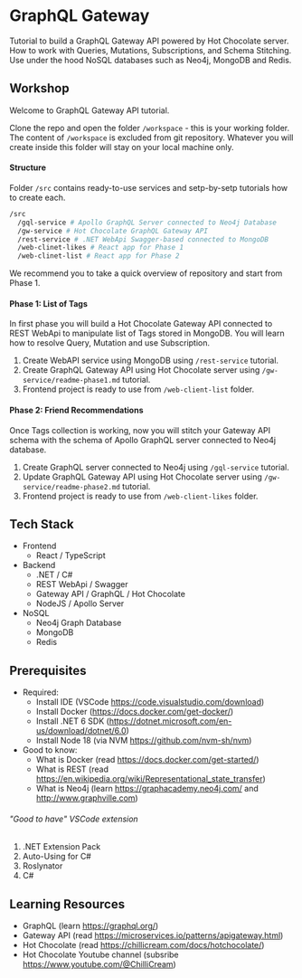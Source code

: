 # GraphQL Gateway

Tutorial to build a GraphQL Gateway API powered by Hot Chocolate server. How to work with Queries, Mutations, Subscriptions, and Schema Stitching. Use under the hood NoSQL databases such as Neo4j, MongoDB and Redis.

## Workshop

Welcome to GraphQL Gateway API tutorial.

Clone the repo and open the folder `/workspace` - this is your working folder. The content of `/workspace` is excluded from git repository. Whatever you will create inside this folder will stay on your local machine only.

#### Structure

Folder `/src` contains ready-to-use services and setp-by-setp tutorials how to create each.

```sh
/src
  /gql-service # Apollo GraphQL Server connected to Neo4j Database
  /gw-service # Hot Chocolate GraphQL Gateway API
  /rest-service # .NET WebApi Swagger-based connected to MongoDB
  /web-clinet-likes # React app for Phase 1
  /web-clinet-list # React app for Phase 2
```

We recommend you to take a quick overview of repository and start from Phase 1.

#### Phase 1: List of Tags

In first phase you will build a Hot Chocolate Gateway API connected to REST WebApi to manipulate list of Tags stored in MongoDB. You will learn how to resolve Query, Mutation and use Subscription.

1. Create WebAPI service using MongoDB using `/rest-service` tutorial.
2. Create GraphQL Gateway API using Hot Chocolate server using `/gw-service/readme-phase1.md` tutorial.
3. Frontend project is ready to use from `/web-client-list` folder.

#### Phase 2: Friend Recommendations

Once Tags collection is working, now you will stitch your Gateway API schema with the schema of Apollo GraphQL server connected to Neo4j database.

1. Create GraphQL server connected to Neo4j using `/gql-service` tutorial.
2. Update GraphQL Gateway API using Hot Chocolate server using `/gw-service/readme-phase2.md` tutorial.
3. Frontend project is ready to use from `/web-client-likes` folder.

## Tech Stack

- Frontend
  - React / TypeScript
- Backend
  - .NET / C#
  - REST WebApi / Swagger
  - Gateway API / GraphQL / Hot Chocolate
  - NodeJS / Apollo Server
- NoSQL
  - Neo4j Graph Database
  - MongoDB
  - Redis

## Prerequisites

- Required:
  - Install IDE (VSCode https://code.visualstudio.com/download)
  - Install Docker (https://docs.docker.com/get-docker/)
  - Install .NET 6 SDK (https://dotnet.microsoft.com/en-us/download/dotnet/6.0)
  - Install Node 18 (via NVM https://github.com/nvm-sh/nvm)
- Good to know:
  - What is Docker (read https://docs.docker.com/get-started/)
  - What is REST (read https://en.wikipedia.org/wiki/Representational_state_transfer)
  - What is Neo4j (learn https://graphacademy.neo4j.com/ and http://www.graphville.com)

###### "Good to have" VSCode extension

1. .NET Extension Pack
2. Auto-Using for C#
3. Roslynator
4. C#

## Learning Resources

- GraphQL (learn https://graphql.org/)
- Gateway API (read https://microservices.io/patterns/apigateway.html)
- Hot Chocolate (read https://chillicream.com/docs/hotchocolate/)
- Hot Chocolate Youtube channel (subsribe https://www.youtube.com/@ChilliCream)
